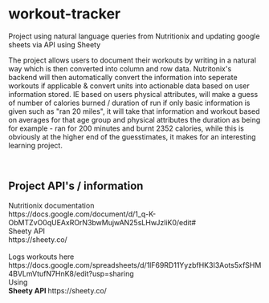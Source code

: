 # workout-tracker
Project using natural language queries from Nutritionix and updating google sheets via API using Sheety

The project allows users to document their workouts by writing in a natural way which is then converted into column and row data. Nutritonix's backend will then automatically convert the information into seperate workouts if applicable & convert units into actionable data based on user information stored. IE based on users physical attributes, will make a guess of number of calories burned / duration of run if only basic information is given such as "ran 20 miles", it will take that information and workout based on averages for that age group and physical attributes the duration as being for example - ran for 200 minutes and burnt 2352 calories, while this is obviously at the higher end of the guesstimates, it makes for an interesting learning project. 

<br> 

<h2> Project API's / information </h2>
Nutritionix documentation <br>
https://docs.google.com/document/d/1_q-K-ObMTZvO0qUEAxROrN3bwMujwAN25sLHwJzliK0/edit#

<br>
Sheety API <br>
https://sheety.co/

<br>
<br>
Logs workouts here <br>
https://docs.google.com/spreadsheets/d/1lF69RD11YyzbfHK3I3Aots5xfSHM4BVLmVtufN7HnK8/edit?usp=sharing

<br>
Using <br>
<strong>Sheety API </strong>
https://sheety.co/
